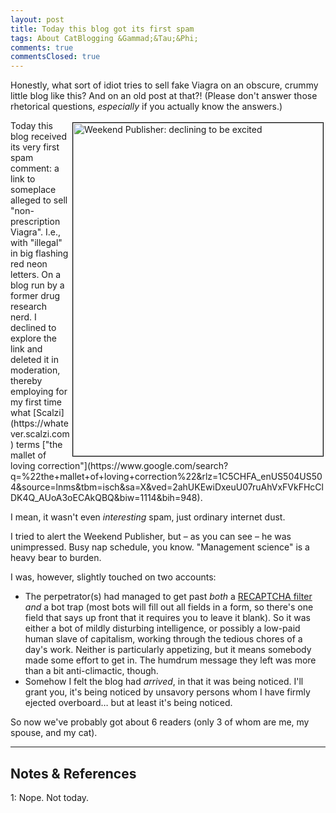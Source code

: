 ```yaml
---
layout: post
title: Today this blog got its first spam
tags: About CatBlogging &Gammad;&Tau;&Phi;
comments: true
commentsClosed: true
---
```


Honestly, what sort of idiot tries to sell fake Viagra on an obscure, crummy little blog
like this?  And on an old post at that?!  (Please don't answer those rhetorical questions,
_especially_ if you actually know the answers.)  

<img src="{{ site.baseurl }}/images/2021-01-25-spam-weekend-publisher-uninterested.jpg" width="400" height="533" alt="Weekend Publisher: declining to be excited" title="Weekend Publisher: declining to be excited" style="float: right; margin: 3px 3px 3px 3px; border: 1px solid #000000;"/>
Today this blog received its very first spam comment: a link to someplace alleged to
sell "non-prescription Viagra".  I.e., with "illegal" in big flashing red neon
letters.  On a blog run by a former drug research nerd.  I declined to explore the link
and deleted it in moderation, thereby employing for my first time what 
[Scalzi](https://whatever.scalzi.com) terms 
["the mallet of loving correction"](https://www.google.com/search?q=%22the+mallet+of+loving+correction%22&rlz=1C5CHFA_enUS504US504&source=lnms&tbm=isch&sa=X&ved=2ahUKEwiDxeuU07ruAhVxFVkFHcClDK4Q_AUoA3oECAkQBQ&biw=1114&bih=948).  

I mean, it wasn't even _interesting_ spam, just ordinary internet dust.  

I tried to alert the Weekend Publisher, but &ndash; as you can see &ndash; he was
unimpressed.  Busy nap schedule, you know.  "Management science" is a heavy bear to burden.  

I was, however, slightly touched on two accounts:  
- The perpetrator(s) had managed to get past _both_ a 
  [RECAPTCHA filter](https://en.wikipedia.org/wiki/ReCAPTCHA) _and_ a bot trap (most bots
  will fill out all fields in a form, so there's one field that says up front that it
  requires you to leave it blank).  So it was either a bot of mildly disturbing
  intelligence, or possibly a low-paid human slave of capitalism, working through the
  tedious chores of a day's work.  Neither is particularly appetizing, but it means
  somebody made some effort to get in.  The humdrum message they left was more than a bit
  anti-climactic, though.  
- Somehow I felt the blog had _arrived_, in that it was being noticed.  I'll grant you,
  it's being noticed by unsavory persons whom I have firmly ejected overboard&hellip; but
  at least it's being noticed.  

So now we've probably got about 6 readers (only 3 of whom are me, my spouse, and my cat).  

---

## Notes &amp; References  
<!--
<sup id="fn1a">[[1]](#fn1)</sup>
<a id="fn1">1</a>: [↩](#fn1a)  
-->

<a id="fn1">1</a>: Nope.  Not today.  
